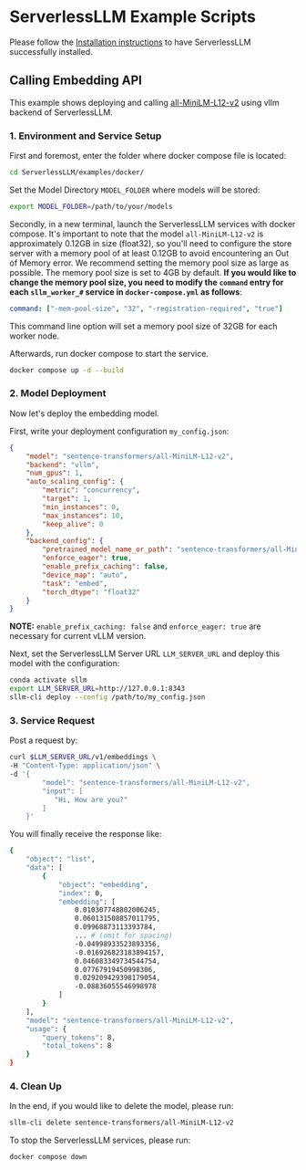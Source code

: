 # ServerlessLLM Example Scripts
Please follow the [Installation instructions](https://serverlessllm.github.io/docs/stable/getting_started/installation) to have ServerlessLLM successfully installed.
## Calling Embedding API
This example shows deploying and calling [all-MiniLM-L12-v2](https://huggingface.co/sentence-transformers/all-MiniLM-L12-v2) using vllm backend of ServerlessLLM.

### 1. Environment and Service Setup
First and foremost, enter the folder where docker compose file is located:
```bash
cd ServerlessLLM/examples/docker/
```
Set the Model Directory `MODEL_FOLDER` where models will be stored:
```bash
export MODEL_FOLDER=/path/to/your/models
```
Secondly, in a new terminal, launch the ServerlessLLM services with docker compose. It's important to note that the model `all-MiniLM-L12-v2` is approximately 0.12GB in size (float32), so you'll need to configure the store server with a memory pool of at least 0.12GB to avoid encountering an Out of Memory error. We recommend setting the memory pool size as large as possible. The memory pool size is set to 4GB by default. **If you would like to change the memory pool size, you need to modify the `command` entry for each `sllm_worker_#` service in `docker-compose.yml` as follows**:

```yaml
command: ["-mem-pool-size", "32", "-registration-required", "true"]
```

This command line option will set a memory pool size of 32GB for each worker node.

Afterwards, run docker compose to start the service.

```bash
docker compose up -d --build
```

### 2. Model Deployment
Now let's deploy the embedding model.

First, write your deployment configuration `my_config.json`:
```json
{
    "model": "sentence-transformers/all-MiniLM-L12-v2",
    "backend": "vllm",
    "num_gpus": 1,
    "auto_scaling_config": {
        "metric": "concurrency",
        "target": 1,
        "min_instances": 0,
        "max_instances": 10,
        "keep_alive": 0
    },
    "backend_config": {
        "pretrained_model_name_or_path": "sentence-transformers/all-MiniLM-L12-v2",
        "enforce_eager": true,
        "enable_prefix_caching": false,
        "device_map": "auto",
        "task": "embed",
        "torch_dtype": "float32"
    }
}
```
**NOTE:** `enable_prefix_caching: false` and `enforce_eager: true` are necessary for current vLLM version.

Next, set the ServerlessLLM Server URL `LLM_SERVER_URL` and deploy this model with the configuration:
```bash
conda activate sllm
export LLM_SERVER_URL=http://127.0.0.1:8343
sllm-cli deploy --config /path/to/my_config.json
```

### 3. Service Request
Post a request by:
```bash
curl $LLM_SERVER_URL/v1/embeddings \
-H "Content-Type: application/json" \
-d '{
        "model": "sentence-transformers/all-MiniLM-L12-v2",
        "input": [
           "Hi, How are you?"
        ]
    }'
```
You will finally receive the response like:
```bash
{
    "object": "list",
    "data": [
        {
            "object": "embedding",
            "index": 0,
            "embedding": [
                0.010307748802006245,
                0.060131508857011795,
                0.09968873113393784,
                ... # (omit for spacing)
                -0.04998933523893356,
                -0.016926823183894157,
                0.046083349734544754,
                0.07767919450998306,
                0.029209429398179054,
                -0.08836055546998978
            ]
        }
    ],
    "model": "sentence-transformers/all-MiniLM-L12-v2",
    "usage": {
        "query_tokens": 8,
        "total_tokens": 8
    }
}
```

### 4. Clean Up
In the end, if you would like to delete the model, please run:
```bash
sllm-cli delete sentence-transformers/all-MiniLM-L12-v2
```

To stop the ServerlessLLM services, please run:
```bash
docker compose down
```